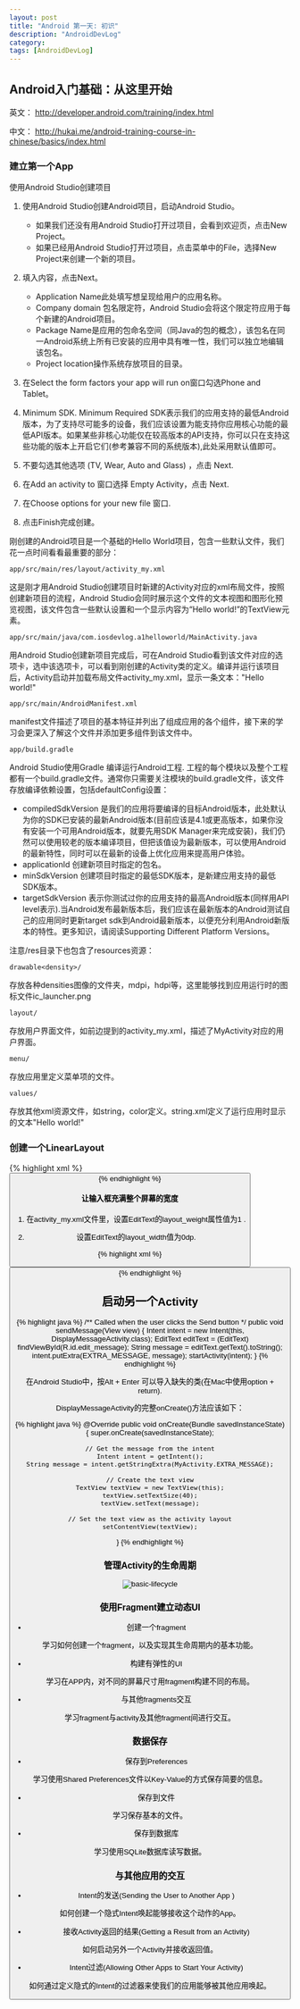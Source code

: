 ```yaml
---
layout: post
title: "Android 第一天: 初识"
description: "AndroidDevLog"
category: 
tags: [AndroidDevLog]
---
```



## Android入门基础：从这里开始

英文： <http://developer.android.com/training/index.html>

中文： <http://hukai.me/android-training-course-in-chinese/basics/index.html>

### 建立第一个App

使用Android Studio创建项目

1. 使用Android Studio创建Android项目，启动Android Studio。

    * 如果我们还没有用Android Studio打开过项目，会看到欢迎页，点击New Project。
    * 如果已经用Android Studio打开过项目，点击菜单中的File，选择New Project来创建一个新的项目。

2. 填入内容，点击Next。

    * Application Name此处填写想呈现给用户的应用名称。
    * Company domain 包名限定符，Android Studio会将这个限定符应用于每个新建的Android项目。
    * Package Name是应用的包命名空间（同Java的包的概念），该包名在同一Android系统上所有已安装的应用中具有唯一性，我们可以独立地编辑该包名。
    * Project location操作系统存放项目的目录。

3. 在Select the form factors your app will run on窗口勾选Phone and Tablet。

4. Minimum SDK. Minimum Required SDK表示我们的应用支持的最低Android版本，为了支持尽可能多的设备，我们应该设置为能支持你应用核心功能的最低API版本。如果某些非核心功能仅在较高版本的API支持，你可以只在支持这些功能的版本上开启它们(参考兼容不同的系统版本),此处采用默认值即可。

5. 不要勾选其他选项 (TV, Wear, Auto and Glass) ，点击 Next.

6. 在Add an activity to 窗口选择 Empty Activity，点击 Next.

7. 在Choose options for your new file 窗口.

8. 点击Finish完成创建。

刚创建的Android项目是一个基础的Hello World项目，包含一些默认文件，我们花一点时间看看最重要的部分：

```app/src/main/res/layout/activity_my.xml```

这是刚才用Android Studio创建项目时新建的Activity对应的xml布局文件，按照创建新项目的流程，Android Studio会同时展示这个文件的文本视图和图形化预览视图，该文件包含一些默认设置和一个显示内容为“Hello world!”的TextView元素。

```app/src/main/java/com.iosdevlog.a1helloworld/MainActivity.java```

用Android Studio创建新项目完成后，可在Android Studio看到该文件对应的选项卡，选中该选项卡，可以看到刚创建的Activity类的定义。编译并运行该项目后，Activity启动并加载布局文件activity_my.xml，显示一条文本："Hello world!"

```app/src/main/AndroidManifest.xml```

manifest文件描述了项目的基本特征并列出了组成应用的各个组件，接下来的学习会更深入了解这个文件并添加更多组件到该文件中。

```app/build.gradle```

Android Studio使用Gradle 编译运行Android工程. 工程的每个模块以及整个工程都有一个build.gradle文件。通常你只需要关注模块的build.gradle文件，该文件存放编译依赖设置，包括defaultConfig设置：

* compiledSdkVersion 是我们的应用将要编译的目标Android版本，此处默认为你的SDK已安装的最新Android版本(目前应该是4.1或更高版本，如果你没有安装一个可用Android版本，就要先用SDK Manager来完成安装)，我们仍然可以使用较老的版本编译项目，但把该值设为最新版本，可以使用Android的最新特性，同时可以在最新的设备上优化应用来提高用户体验。
* applicationId 创建新项目时指定的包名。
* minSdkVersion 创建项目时指定的最低SDK版本，是新建应用支持的最低SDK版本。
* targetSdkVersion 表示你测试过你的应用支持的最高Android版本(同样用API level表示).当Android发布最新版本后，我们应该在最新版本的Android测试自己的应用同时更新target sdk到Android最新版本，以便充分利用Android新版本的特性。更多知识，请阅读Supporting Different Platform Versions。

注意/res目录下也包含了resources资源：

```drawable<density>/```

存放各种densities图像的文件夹，mdpi，hdpi等，这里能够找到应用运行时的图标文件ic_launcher.png

```layout/```

存放用户界面文件，如前边提到的activity_my.xml，描述了MyActivity对应的用户界面。

```menu/```

存放应用里定义菜单项的文件。

```values/```

存放其他xml资源文件，如string，color定义。string.xml定义了运行应用时显示的文本"Hello world!"

### 创建一个LinearLayout

{% highlight xml %}
<LinearLayout xmlns:android="http://schemas.android.com/apk/res/android"
    xmlns:tools="http://schemas.android.com/tools"
    android:layout_width="match_parent"
    android:layout_height="match_parent"
    android:orientation="horizontal" >
      <EditText android:id="@+id/edit_message"
        android:layout_width="wrap_content"
        android:layout_height="wrap_content"
        android:hint="@string/edit_message" />
      <Button
        android:layout_width="wrap_content"
        android:layout_height="wrap_content"
        android:text="@string/button_send" />
</LinearLayout>
{% endhighlight %}

#### 让输入框充满整个屏幕的宽度

1. 在activity_my.xml文件里，设置EditText的layout_weight属性值为1 .

2. 设置EditText的layout_width值为0dp.

{% highlight xml %}
<?xml version="1.0" encoding="utf-8"?>
<LinearLayout xmlns:android="http://schemas.android.com/apk/res/android"
    xmlns:tools="http://schemas.android.com/tools"
    android:layout_width="match_parent"
    android:layout_height="match_parent"
    android:orientation="horizontal">
    <EditText android:id="@+id/edit_message"
        android:layout_weight="1"
        android:layout_width="0dp"
        android:layout_height="wrap_content"
        android:hint="@string/edit_message" />
    <Button
        android:layout_width="wrap_content"
        android:layout_height="wrap_content"
        android:text="@string/button_send" />
</LinearLayout>
{% endhighlight %}

## 启动另一个Activity

{% highlight java %}
/** Called when the user clicks the Send button */
public void sendMessage(View view) {
    Intent intent = new Intent(this, DisplayMessageActivity.class);
    EditText editText = (EditText) findViewById(R.id.edit_message);
    String message = editText.getText().toString();
    intent.putExtra(EXTRA_MESSAGE, message);
    startActivity(intent);
}
{% endhighlight %}

在Android Studio中，按Alt + Enter 可以导入缺失的类(在Mac中使用option + return).

DisplayMessageActivity的完整onCreate()方法应该如下：

{% highlight java %}
@Override
public void onCreate(Bundle savedInstanceState) {
    super.onCreate(savedInstanceState);

    // Get the message from the intent
    Intent intent = getIntent();
    String message = intent.getStringExtra(MyActivity.EXTRA_MESSAGE);

    // Create the text view
    TextView textView = new TextView(this);
    textView.setTextSize(40);
    textView.setText(message);

    // Set the text view as the activity layout
    setContentView(textView);
}
{% endhighlight %}

### 管理Activity的生命周期

![basic-lifecycle](/assets/images/Android/AndroidDevLog/1/basic-lifecycle.png)

### 使用Fragment建立动态UI

* 创建一个fragment

学习如何创建一个fragment，以及实现其生命周期内的基本功能。

* 构建有弹性的UI

学习在APP内，对不同的屏幕尺寸用fragment构建不同的布局。

* 与其他fragments交互

学习fragment与activity及其他fragment间进行交互。

### 数据保存

* 保存到Preferences

学习使用Shared Preferences文件以Key-Value的方式保存简要的信息。

* 保存到文件

学习保存基本的文件。

* 保存到数据库

学习使用SQLite数据库读写数据。

### 与其他应用的交互

* Intent的发送(Sending the User to Another App )

如何创建一个隐式Intent唤起能够接收这个动作的App。

* 接收Activity返回的结果(Getting a Result from an Activity)

如何启动另外一个Activity并接收返回值。

* Intent过滤(Allowing Other Apps to Start Your Activity)

如何通过定义隐式的Intent的过滤器来使我们的应用能够被其他应用唤起。
